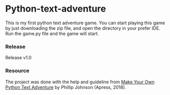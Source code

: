# Python-text-adventure
This is my first python text adventure game.
You can start playing this game by just downloading the zip file, and open the directory in your prefer IDE.
Run the game.py file and the game will start.

### Release
Release v1.0

### Resource
The project was done with the help and guideline from [Make Your Own Python Text Adventure](https://www.apress.com/gp/book/9781484232309) by Phillip Johnson (Apress, 2018).
